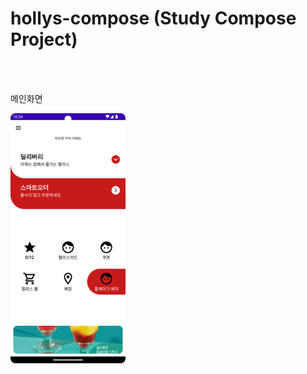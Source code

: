 # hollys-compose (Study Compose Project)

<br><br>

메인화면 <br>

<img src="./images/main.png" height="400">
